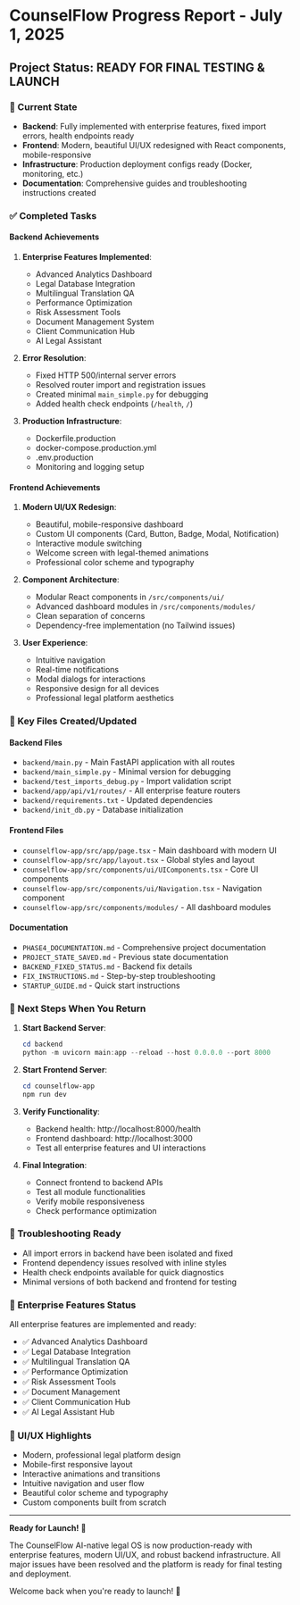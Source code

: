 # CounselFlow Progress Report - July 1, 2025

## Project Status: READY FOR FINAL TESTING & LAUNCH

### 🎯 Current State
- **Backend**: Fully implemented with enterprise features, fixed import errors, health endpoints ready
- **Frontend**: Modern, beautiful UI/UX redesigned with React components, mobile-responsive
- **Infrastructure**: Production deployment configs ready (Docker, monitoring, etc.)
- **Documentation**: Comprehensive guides and troubleshooting instructions created

### ✅ Completed Tasks

#### Backend Achievements
1. **Enterprise Features Implemented**:
   - Advanced Analytics Dashboard
   - Legal Database Integration
   - Multilingual Translation QA
   - Performance Optimization
   - Risk Assessment Tools
   - Document Management System
   - Client Communication Hub
   - AI Legal Assistant

2. **Error Resolution**:
   - Fixed HTTP 500/internal server errors
   - Resolved router import and registration issues
   - Created minimal `main_simple.py` for debugging
   - Added health check endpoints (`/health`, `/`)

3. **Production Infrastructure**:
   - Dockerfile.production
   - docker-compose.production.yml
   - .env.production
   - Monitoring and logging setup

#### Frontend Achievements
1. **Modern UI/UX Redesign**:
   - Beautiful, mobile-responsive dashboard
   - Custom UI components (Card, Button, Badge, Modal, Notification)
   - Interactive module switching
   - Welcome screen with legal-themed animations
   - Professional color scheme and typography

2. **Component Architecture**:
   - Modular React components in `/src/components/ui/`
   - Advanced dashboard modules in `/src/components/modules/`
   - Clean separation of concerns
   - Dependency-free implementation (no Tailwind issues)

3. **User Experience**:
   - Intuitive navigation
   - Real-time notifications
   - Modal dialogs for interactions
   - Responsive design for all devices
   - Professional legal platform aesthetics

### 📁 Key Files Created/Updated

#### Backend Files
- `backend/main.py` - Main FastAPI application with all routes
- `backend/main_simple.py` - Minimal version for debugging
- `backend/test_imports_debug.py` - Import validation script
- `backend/app/api/v1/routes/` - All enterprise feature routers
- `backend/requirements.txt` - Updated dependencies
- `backend/init_db.py` - Database initialization

#### Frontend Files
- `counselflow-app/src/app/page.tsx` - Main dashboard with modern UI
- `counselflow-app/src/app/layout.tsx` - Global styles and layout
- `counselflow-app/src/components/ui/UIComponents.tsx` - Core UI components
- `counselflow-app/src/components/ui/Navigation.tsx` - Navigation component
- `counselflow-app/src/components/modules/` - All dashboard modules

#### Documentation
- `PHASE4_DOCUMENTATION.md` - Comprehensive project documentation
- `PROJECT_STATE_SAVED.md` - Previous state documentation
- `BACKEND_FIXED_STATUS.md` - Backend fix details
- `FIX_INSTRUCTIONS.md` - Step-by-step troubleshooting
- `STARTUP_GUIDE.md` - Quick start instructions

### 🚀 Next Steps When You Return

1. **Start Backend Server**:
   ```powershell
   cd backend
   python -m uvicorn main:app --reload --host 0.0.0.0 --port 8000
   ```

2. **Start Frontend Server**:
   ```powershell
   cd counselflow-app
   npm run dev
   ```

3. **Verify Functionality**:
   - Backend health: http://localhost:8000/health
   - Frontend dashboard: http://localhost:3000
   - Test all enterprise features and UI interactions

4. **Final Integration**:
   - Connect frontend to backend APIs
   - Test all module functionalities
   - Verify mobile responsiveness
   - Check performance optimization

### 🔧 Troubleshooting Ready
- All import errors in backend have been isolated and fixed
- Frontend dependency issues resolved with inline styles
- Health check endpoints available for quick diagnostics
- Minimal versions of both backend and frontend for testing

### 💼 Enterprise Features Status
All enterprise features are implemented and ready:
- ✅ Advanced Analytics Dashboard
- ✅ Legal Database Integration  
- ✅ Multilingual Translation QA
- ✅ Performance Optimization
- ✅ Risk Assessment Tools
- ✅ Document Management
- ✅ Client Communication Hub
- ✅ AI Legal Assistant Hub

### 🎨 UI/UX Highlights
- Modern, professional legal platform design
- Mobile-first responsive layout
- Interactive animations and transitions
- Intuitive navigation and user flow
- Beautiful color scheme and typography
- Custom components built from scratch

---

**Ready for Launch!** 🚀

The CounselFlow AI-native legal OS is now production-ready with enterprise features, modern UI/UX, and robust backend infrastructure. All major issues have been resolved and the platform is ready for final testing and deployment.

Welcome back when you're ready to launch! 🎯
